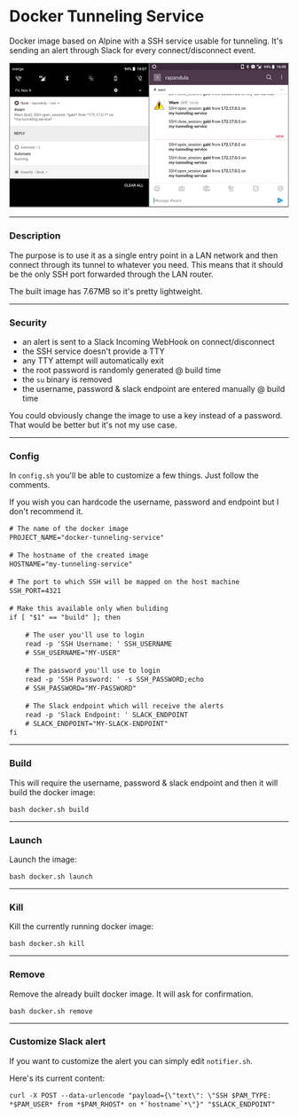 # Docker Tunneling Service

Docker image based on Alpine with a SSH service usable for tunneling. It's sending an alert through Slack for every connect/disconnect event.

![screenshots.jpg](screenshots.jpg)

--------------------------------------------------------------------------------

### Description

The purpose is to use it as a single entry point in a LAN network and then connect through its tunnel to whatever you need. This means that it should be the only SSH port forwarded through the LAN router.

The built image has 7.67MB so it's pretty lightweight.

--------------------------------------------------------------------------------

### Security

 - an alert is sent to a Slack Incoming WebHook on connect/disconnect
 - the SSH service doesn't provide a TTY
 - any TTY attempt will automatically exit
 - the root password is randomly generated @ build time
 - the `su` binary is removed
 - the username, password & slack endpoint are entered manually @ build time

You could obviously change the image to use a key instead of a password. That would be better but it's not my use case.

--------------------------------------------------------------------------------

### Config

In ```config.sh``` you'll be able to customize a few things. Just follow the comments.

If you wish you can hardcode the username, password and endpoint but I don't recommend it.

```shell
# The name of the docker image
PROJECT_NAME="docker-tunneling-service"

# The hostname of the created image
HOSTNAME="my-tunneling-service"

# The port to which SSH will be mapped on the host machine
SSH_PORT=4321

# Make this available only when buliding
if [ "$1" == "build" ]; then

    # The user you'll use to login
    read -p 'SSH Username: ' SSH_USERNAME
    # SSH_USERNAME="MY-USER"

    # The password you'll use to login
    read -p 'SSH Password: ' -s SSH_PASSWORD;echo
    # SSH_PASSWORD="MY-PASSWORD"

    # The Slack endpoint which will receive the alerts
    read -p 'Slack Endpoint: ' SLACK_ENDPOINT
    # SLACK_ENDPOINT="MY-SLACK-ENDPOINT"
fi
```

--------------------------------------------------------------------------------

### Build

This will require the username, password & slack endpoint and then it will build the docker image:

```shell
bash docker.sh build
```

--------------------------------------------------------------------------------

### Launch

Launch the image:

```shell
bash docker.sh launch
```

--------------------------------------------------------------------------------

### Kill

Kill the currently running docker image:

```shell
bash docker.sh kill
```

--------------------------------------------------------------------------------

### Remove

Remove the already built docker image. It will ask for confirmation.

```shell
bash docker.sh remove
```

--------------------------------------------------------------------------------

### Customize Slack alert

If you want to customize the alert you can simply edit ```notifier.sh```.

Here's its current content:

```shell
curl -X POST --data-urlencode "payload={\"text\": \"SSH $PAM_TYPE: *$PAM_USER* from *$PAM_RHOST* on *`hostname`*\"}" "$SLACK_ENDPOINT"
```
